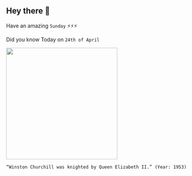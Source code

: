 ## Hey there 👋
Have an amazing `Sunday` ⚡⚡⚡

Did you know Today on `24th of April`
 
 [<img src="https://1d4vws37vmp124vlehygoxxd-wpengine.netdna-ssl.com/wp-content/uploads/2017/04/QE2-W-WSC-II.jpg" width="300" />](https://www.history.com/this-day-in-history/churchill-knighted#:~:text=Winston%20Leonard%20Spencer%20Churchill%2C%20the,his%20father's%20death%20in%201895.) 
 ```
“Winston Churchill was knighted by Queen Elizabeth II.” (Year: 1953)
```
